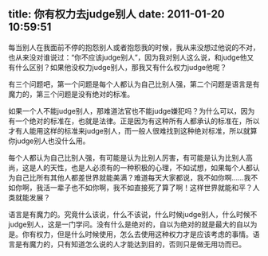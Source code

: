 title: 你有权力去judge别人
date: 2011-01-20 10:59:51
---

每当别人在我面前不停的抱怨别人或者抱怨我的时候，我从来没想过他说的不对，也从来没对谁说过：“你不应该judge别人”，因为我对别人这么说，和judge他又有什么区别？如果他没权力judge别人，那我又有什么权力judge他呢？

有三个问题吧，第一个问题是每个人都认为自己比别人强，第二个问题是语言是有魔力的，第三个问题是没有绝对的标准。

如果一个人不能judge别人，那难道法官也不能judge嫌犯吗？为什么可以，因为有一个绝对的标准在，也就是法律。正是因为有这种所有人都承认的标准在，所以才有人能用这样的标准来judge别人，而一般人很难找到这种绝对标准，所以就算你judge别人也没什么用。

每个人都认为自己比别人强，有可能是认为比别人厉害，有可能是认为比别人高尚，这是人的天性，也是人必须有的一种积极的心理，不如试想，如果每个人都认为自己比所有其他人都差世界就能美满？难道每天大家都说，我不如你啊……我不如你啊，我活一辈子也不如你啊，我不如直接死了算了啊！这样世界就能和平？人类就能发展？

语言是有魔力的。究竟什么该说，什么不该说，什么时候judge别人，什么时候不judge别人，这是一门学问。没有什么是绝对的，自以为绝对的就是最大的自以为是。你有权力，但是什么时候使用，怎么去使用这种权力才是应该考虑的事情。语言是有魔力的，只有知道怎么说的人才能达到目的，否则只是做无用功而已。